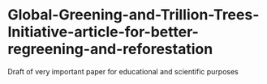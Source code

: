 # Global-Greening-and-Trillion-Trees-Initiative-article-for-better-regreening-and-reforestation
Draft of very important paper for educational and scientific purposes
